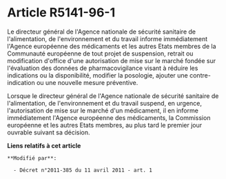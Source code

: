 # Article R5141-96-1

Le directeur général de l'Agence nationale de sécurité sanitaire de l'alimentation, de l'environnement et du travail  informe
immédiatement l'Agence européenne des médicaments et les autres Etats membres de la Communauté européenne de tout projet de
suspension, retrait ou modification d'office d'une autorisation de mise sur le marché fondée sur l'évaluation des données de
pharmacovigilance visant à réduire les indications ou la disponibilité, modifier la posologie, ajouter une contre-indication
ou une nouvelle mesure préventive.

Lorsque le directeur général de l'Agence nationale de sécurité sanitaire de l'alimentation, de l'environnement et du travail
suspend, en urgence, l'autorisation de mise sur le marché d'un médicament, il en informe immédiatement l'Agence européenne
des médicaments, la Commission européenne et les autres Etats membres, au plus tard le premier jour ouvrable suivant sa
décision.

**Liens relatifs à cet article**

	**Modifié par**:

	  - Décret n°2011-385 du 11 avril 2011 - art. 1
